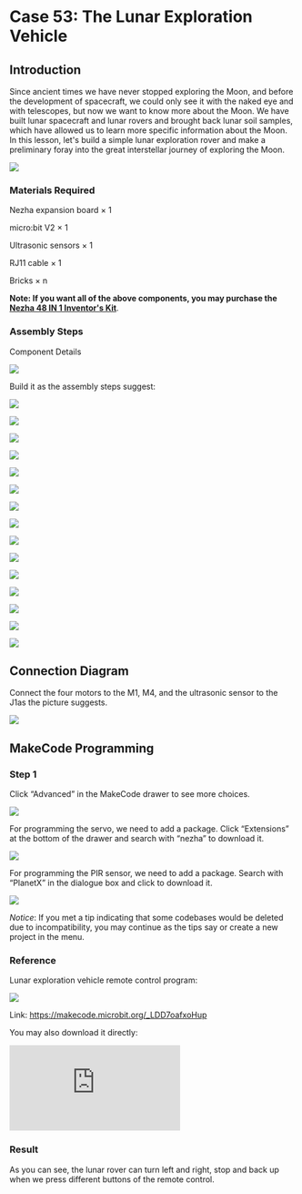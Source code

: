 # Case 53: The Lunar Exploration Vehicle

## Introduction

Since ancient times we have never stopped exploring the Moon, and before the development of spacecraft, we could only see it with the naked eye and with telescopes, but now we want to know more about the Moon. We have built lunar spacecraft and lunar rovers and brought back lunar soil samples, which have allowed us to learn more specific information about the Moon. In this lesson, let's build a simple lunar exploration rover and make a preliminary foray into the great interstellar journey of exploring the Moon.

![](./images/53_1.png)

### Materials Required

Nezha expansion board × 1

micro:bit V2 × 1

Ultrasonic sensors  × 1

RJ11 cable × 1

Bricks × n

**Note: If you want all of the above components, you may purchase the [Nezha 48 IN 1 Inventor's Kit](https://shop.elecfreaks.com/products/elecfreaks-micro-bit-nezha-48-in-1-inventors-kit-without-micro-bit-board?_pos=2&_sid=ed1b6fbd2&_ss=r)**.



### Assembly Steps

Component Details

![](./images/53_2.png)

Build it as the assembly steps suggest:

![](./images/53_3.png)

![](./images/53_4.png)

![](./images/53_5.png)

![](./images/53_6.png)

![](./images/53_7.png)

![](./images/53_8.png)

![](./images/53_9.png)

![](./images/53_10.png)

![](./images/53_11.png)

![](./images/53_12.png)

![](./images/53_13.png)

![](./images/53_14.png)

![](./images/53_15.png)

![](./images/53_16.png)

![](./images/53_17.png)

## Connection Diagram

Connect the four motors to the M1, M4, and the ultrasonic sensor to the J1as the picture suggests.

![](./images/53_18.png)


##  MakeCode Programming

### Step 1

Click “Advanced” in the MakeCode drawer to see more choices.



![](./images/49_10.png)



For programming the servo, we need to add a package. Click “Extensions” at the bottom of the drawer and search with “nezha” to download it.



![](./images/49_11.png)



For programming the PIR sensor, we need to add a package. Search with “PlanetX” in the dialogue box and click to download it.

![](./images/49_12.png)



*Notice*: If you met a tip indicating that some codebases would be deleted due to incompatibility, you may continue as the tips say or create a new project in the menu.

### Reference

Lunar exploration vehicle remote control program:

![](./images/53_19.png)

Link: https://makecode.microbit.org/_LDD7oafxoHup

You may also download it directly:

<div
    style={{
        position: 'relative',
        paddingBottom: '60%',
        overflow: 'hidden',
    }}
>
    <iframe
        src="https://makecode.microbit.org/_LDD7oafxoHup"
        frameborder="0"
        sandbox="allow-popups allow-forms allow-scripts allow-same-origin"
        style={{
            position: 'absolute',
            width: '100%',
            height: '100%',
        }}
    />
</div>


Lunar exploration vehicle remote control program:

![](./images/53_20.png)

Link: https://makecode.microbit.org/_EP6do6JC67tj

<div style="position:relative;height:0;padding-bottom:70%;overflow:hidden;"><iframe style="position:absolute;top:0;left:0;width:100%;height:100%;" src="https://makecode.microbit.org/#pub:_EP6do6JC67tj" frameborder="0" sandbox="allow-popups allow-forms allow-scripts allow-same-origin"></iframe></div>

### Result

As you can see, the lunar rover can turn left and right, stop and back up when we press different buttons of the remote control.
